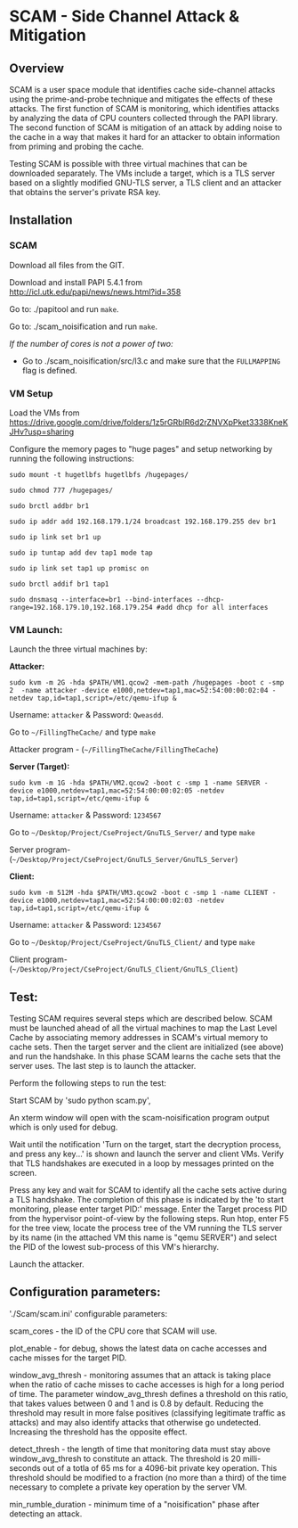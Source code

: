 # SCAM - Side Channel Attack & Mitigation

## Overview
SCAM is a user space module that identifies cache side-channel attacks using the prime-and-probe technique and mitigates the effects of these attacks. The first function of SCAM is monitoring, which identifies attacks by analyzing the data of CPU counters collected through the PAPI library. The second function of SCAM is mitigation of an attack by adding noise to the cache in a way that makes it hard for an attacker to obtain information from priming and probing the cache.

Testing SCAM is possible with three virtual machines that can be downloaded separately. The VMs include a target, which is a TLS server based on a slightly modified GNU-TLS server, a TLS client and an attacker that obtains the server's private RSA key. 

## Installation

### SCAM
Download all files from the GIT.

Download and install PAPI 5.4.1 from http://icl.utk.edu/papi/news/news.html?id=358

Go to: ./papitool and run `make`.

Go to: ./scam_noisification and run `make`.

*If the number of cores is not a power of two:*

- Go to ./scam_noisification/src/l3.c and make sure that the `FULLMAPPING` flag is defined.

### VM Setup

Load the VMs from https://drive.google.com/drive/folders/1z5rGRblR6d2rZNVXpPket3338KneKJHv?usp=sharing

Configure the memory pages to "huge pages" and setup networking by running the following instructions:

`sudo mount -t hugetlbfs hugetlbfs /hugepages/`

`sudo chmod 777 /hugepages/`

`sudo brctl addbr br1`

`sudo ip addr add 192.168.179.1/24 broadcast 192.168.179.255 dev br1`

`sudo ip link set br1 up`

`sudo ip tuntap add dev tap1 mode tap`

`sudo ip link set tap1 up promisc on`

`sudo brctl addif br1 tap1`

`sudo dnsmasq --interface=br1 --bind-interfaces --dhcp-range=192.168.179.10,192.168.179.254 #add dhcp for all interfaces`


### VM Launch:

Launch the three virtual machines by:

**Attacker:**

`sudo kvm -m 2G -hda $PATH/VM1.qcow2 -mem-path /hugepages -boot c -smp 2  -name attacker -device e1000,netdev=tap1,mac=52:54:00:00:02:04 -netdev tap,id=tap1,script=/etc/qemu-ifup &`

Username: `attacker` & Password: `Qweasdd`.

Go to `~/FillingTheCache/` and type `make`

Attacker program - (`~/FillingTheCache/FillingTheCache`)

**Server (Target):**

`sudo kvm -m 1G -hda $PATH/VM2.qcow2 -boot c -smp 1 -name SERVER -device e1000,netdev=tap1,mac=52:54:00:00:02:05 -netdev tap,id=tap1,script=/etc/qemu-ifup &`

Username: `attacker` & Password: `1234567`

Go to `~/Desktop/Project/CseProject/GnuTLS_Server/` and type `make`

Server program-   (`~/Desktop/Project/CseProject/GnuTLS_Server/GnuTLS_Server`)

**Client:**

`sudo kvm -m 512M -hda $PATH/VM3.qcow2 -boot c -smp 1 -name CLIENT -device e1000,netdev=tap1,mac=52:54:00:00:02:03 -netdev tap,id=tap1,script=/etc/qemu-ifup &`

Username: `attacker` & Password: `1234567`

Go to `~/Desktop/Project/CseProject/GnuTLS_Client/` and type `make`

Client program-   (`~/Desktop/Project/CseProject/GnuTLS_Client/GnuTLS_Client`)

## Test:
Testing SCAM requires several steps which are described below. SCAM must be launched ahead of all the virtual machines to map the Last Level Cache by associating memory addresses in SCAM's virtual memory to cache sets. Then the target server and the client are initialized (see above) and run the handshake. In this phase SCAM learns the cache sets that the server uses. The last step is to launch the attacker. 

Perform the following steps to run the test:

Start SCAM by 'sudo python scam.py',

An xterm window will open with the scam-noisification program output which is only used for debug.

Wait until the notification 'Turn on the target, start the decryption process, and press any key...' is shown and launch the server and client VMs. Verify that TLS handshakes are executed in a loop by messages printed on the screen.

Press any key and wait for SCAM to identify all the cache sets active during a TLS handshake. The completion of this phase is indicated by the 'to start monitoring, please enter target PID:' message. Enter the Target process PID from the hypervisor point-of-view by the following steps. Run htop,  enter F5 for the tree view, locate the process tree of the VM running the TLS server by its name (in the attached VM this name is "qemu SERVER") and select the PID of the lowest sub-process of this VM's hierarchy.

Launch the attacker.

## Configuration parameters: 

'./Scam/scam.ini' configurable parameters:

scam_cores - the ID of the CPU core that SCAM will use.

plot_enable - for debug, shows the latest data on cache accesses and cache misses for the target PID.

window_avg_thresh - monitoring assumes that an attack is taking place when the ratio of cache misses to cache accesses is high for a long period of time. The parameter window_avg_thresh defines a threshold on this ratio, that takes values between 0 and 1 and is 0.8 by default. Reducing the threshold may result in more false positives (classifying legitimate traffic as attacks) and may also identify attacks that otherwise go undetected. Increasing the threshold has the opposite effect.

detect_thresh - the length of time that monitoring data must stay above window_avg_thresh to constitute an attack. The threshold is 20 milli-seconds out of a totla of 65 ms for a 4096-bit private key operation. This threshold should be modified to a fraction (no more than a third) of the time necessary to complete a private key operation by the server VM.

min_rumble_duration - minimum time of a "noisification" phase after detecting an attack.
